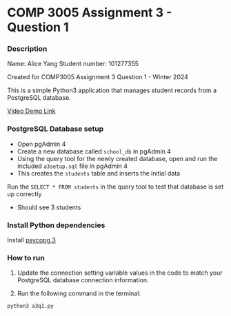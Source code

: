 # COMP 3005 Assignment 3 - Question 1

### Description

Name: Alice Yang
Student number: 101277355

Created for COMP3005 Assignment 3 Question 1 - Winter 2024

This is a simple Python3 application that manages student records from a PostgreSQL database.

[Video Demo Link](https://youtu.be/jMeabRbVaAY)

### PostgreSQL Database setup

- Open pgAdmin 4
- Create a new database called `school_db` in pgAdmin 4
- Using the query tool for the newly created database, open and run the included `a3setup.sql` file in pgAdmin 4
- This creates the `students` table and inserts the initial data

Run the `SELECT * FROM students` in the query tool to test that database is set up correctly

- Should see 3 students 

### Install Python dependencies

Install [psycopg 3](https://pypi.org/project/psycopg/)


### How to run

1. Update the connection setting variable values in the code to match your PostgreSQL database connection information.

2. Run the following command in the terminal:

```bash
python3 a3q1.py
```
